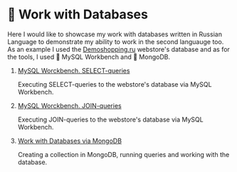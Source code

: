 # 📓 Work with Databases

Here I would like to showcase my work with databases written in Russian Language to demonstrate my ability to work in the second languauge too. As an example I used the [Demoshopping.ru](https://demoshopping.ru/) webstore's database and as for the tools, I used 🐬 MySQL Workbench and 🍃 MongoDB.
1. [MySQL Worckbench. SELECT-queries](https://docs.google.com/spreadsheets/d/1BLSwT8LAUESh0bZOp9NpFvflU0Rkv0I8DL60lEDH8sI/edit?gid=0#gid=0)

   Executing SELECT-queries to the webstore's database via MySQL Workbench.

2. [MySQL Worckbench. JOIN-queries](https://docs.google.com/spreadsheets/d/1o46G7DiI1IFqceeXA24FtqWvFshR2nPKC7y_dwyb0os/edit?usp=sharing)

   Executing JOIN-queries to the webstore's database via MySQL Workbench.

3. [Work with Databases via MongoDB](https://docs.google.com/spreadsheets/d/1qgYDJjSMHT5677kghuHIX6nbL-6WmaVtDirSrhDHdIc/edit?usp=sharing)

   Creating a collection in MongoDB, running queries and working with the database.
